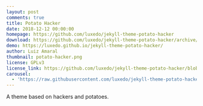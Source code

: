 ```yaml
---
layout: post
comments: true
title: Potato Hacker
date: 2018-12-12 00:00:00
homepage: https://github.com/luxedo/jekyll-theme-potato-hacker
download: https://github.com/luxedo/jekyll-theme-potato-hacker/archive/master.zip
demo: https://luxedo.github.io/jekyll-theme-potato-hacker/
author: Luiz Amaral
thumbnail: potato-hacker.png
license: GPLv3
license_link: https://github.com/luxedo/jekyll-theme-potato-hacker/blob/master/LICENSE.md
carousel:
  - 'https://raw.githubusercontent.com/luxedo/jekyll-theme-potato-hacker/master/screenshot.png'
---
```


A theme based on hackers and potatoes.
